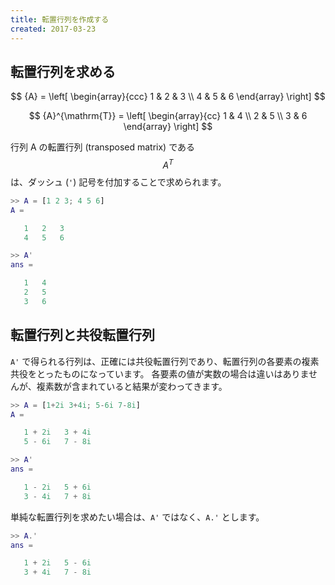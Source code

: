 ```yaml
---
title: 転置行列を作成する
created: 2017-03-23
---
```


転置行列を求める
----

$$
  {A} = \left[
    \begin{array}{ccc}
      1 & 2 & 3 \\
      4 & 5 & 6
    \end{array}
  \right]
$$

$$
  {A}^{\mathrm{T}} = \left[
    \begin{array}{cc}
      1 & 4 \\
      2 & 5 \\
      3 & 6
    \end{array}
  \right]
$$

行列 A の転置行列 (transposed matrix) である $$A^T$$ は、ダッシュ (`'`) 記号を付加することで求められます。

~~~ matlab
>> A = [1 2 3; 4 5 6]
A =

   1   2   3
   4   5   6

>> A'
ans =

   1   4
   2   5
   3   6
~~~

転置行列と共役転置行列
----

`A'` で得られる行列は、正確には共役転置行列であり、転置行列の各要素の複素共役をとったものになっています。
各要素の値が実数の場合は違いはありませんが、複素数が含まれていると結果が変わってきます。

~~~ matlab
>> A = [1+2i 3+4i; 5-6i 7-8i]
A =

   1 + 2i   3 + 4i
   5 - 6i   7 - 8i

>> A'
ans =

   1 - 2i   5 + 6i
   3 - 4i   7 + 8i
~~~

単純な転置行列を求めたい場合は、`A'` ではなく、`A.'` とします。

~~~ matlab
>> A.'
ans =

   1 + 2i   5 - 6i
   3 + 4i   7 - 8i
~~~

